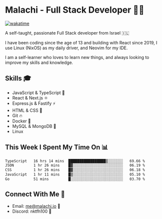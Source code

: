 # Malachi - Full Stack Developer 🚀🔥
[![wakatime](https://wakatime.com/badge/user/112ec769-e669-4b78-a46f-cf4343930741.svg)](https://wakatime.com/@112ec769-e669-4b78-a46f-cf4343930741)

A self-taught, passionate Full Stack developer from Israel 🇮🇱

I have been coding since the age of 13 and building with React since 2019, I use Linux (NixOS) as my daily driver, and Neovim for my IDE.

I am a self-learner who loves to learn new things, and always looking to improve my skills and knowledge.

## Skills 🎓
- JavaScript & TypeScript 💎
- React & Next.js ⚛️
- Express.js & Fastify ⚡️
- HTML & CSS 🎨
- Git 🔥
- Docker 🐳
- MySQL & MongoDB 💾
- Linux

## This Week I Spent My Time On 📊
<!--START_SECTION:waka-->

```txt
TypeScript   16 hrs 14 mins  █████████████████▒░░░░░░░   69.66 %
JSON         1 hr 26 mins    █▓░░░░░░░░░░░░░░░░░░░░░░░   06.19 %
CSS          1 hr 26 mins    █▓░░░░░░░░░░░░░░░░░░░░░░░   06.18 %
JavaScript   1 hr 11 mins    █▒░░░░░░░░░░░░░░░░░░░░░░░   05.10 %
Go           51 mins         █░░░░░░░░░░░░░░░░░░░░░░░░   03.70 %
```

<!--END_SECTION:waka-->


## Connect With Me 📱
- Email: me@malachi.io 📧
- Discord: nktfh100 👾

